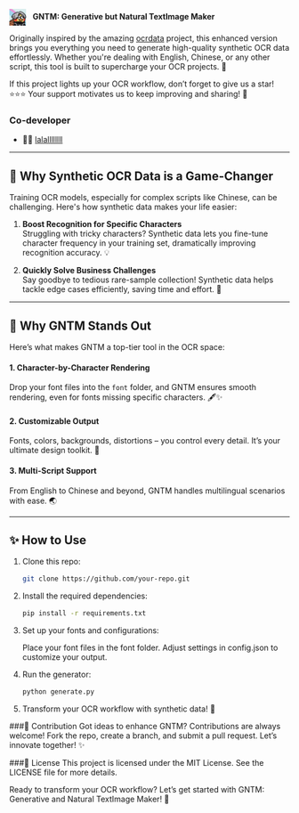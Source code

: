 <p>
  <img src="data/readme/WechatIMG909.jpeg" alt="Kneeling for a Star" width="30" style="vertical-align: middle; margin-right: 8px;">
  <strong>GNTM: Generative but Natural TextImage Maker</strong>
</p>

Originally inspired by the amazing [ocrdata](https://github.com/juwonh/ocrdata.git) project, this enhanced version brings you everything you need to generate high-quality synthetic OCR data effortlessly. Whether you're dealing with English, Chinese, or any other script, this tool is built to supercharge your OCR projects. 🚀

If this project lights up your OCR workflow, don’t forget to give us a star! ⭐⭐⭐ Your support motivates us to keep improving and sharing! 🐔

### Co-developer

- 👩‍💻 [lalallllllll](https://github.com/lalallllllll)

---

## 🐔 Why Synthetic OCR Data is a Game-Changer

Training OCR models, especially for complex scripts like Chinese, can be challenging. Here's how synthetic data makes your life easier:

1. **Boost Recognition for Specific Characters**\
   Struggling with tricky characters? Synthetic data lets you fine-tune character frequency in your training set, dramatically improving recognition accuracy. 💡

2. **Quickly Solve Business Challenges**\
   Say goodbye to tedious rare-sample collection! Synthetic data helps tackle edge cases efficiently, saving time and effort. 💼

---

## 🐔 Why GNTM Stands Out

Here’s what makes GNTM a top-tier tool in the OCR space:

#### 1. **Character-by-Character Rendering**

Drop your font files into the `font` folder, and GNTM ensures smooth rendering, even for fonts missing specific characters. 🖋️✨

#### 2. **Customizable Output**

Fonts, colors, backgrounds, distortions – you control every detail. It’s your ultimate design toolkit. 🎨

#### 3. **Multi-Script Support**

From English to Chinese and beyond, GNTM handles multilingual scenarios with ease. 🌏

---

## ✨ How to Use

1. Clone this repo:

   ```bash
   git clone https://github.com/your-repo.git

2. Install the required dependencies:

   ```bash  
   pip install -r requirements.txt

3. Set up your fonts and configurations:

   Place your font files in the font folder.
   Adjust settings in config.json to customize your output.

4. Run the generator:

   ```bash
   python generate.py

5. Transform your OCR workflow with synthetic data! 🐔

###🐔 Contribution
Got ideas to enhance GNTM? Contributions are always welcome! Fork the repo, create a branch, and submit a pull request. Let’s innovate together! ✨

###📜 License
This project is licensed under the MIT License. See the LICENSE file for more details.

Ready to transform your OCR workflow? Let’s get started with GNTM: Generative and Natural TextImage Maker! 🏀
